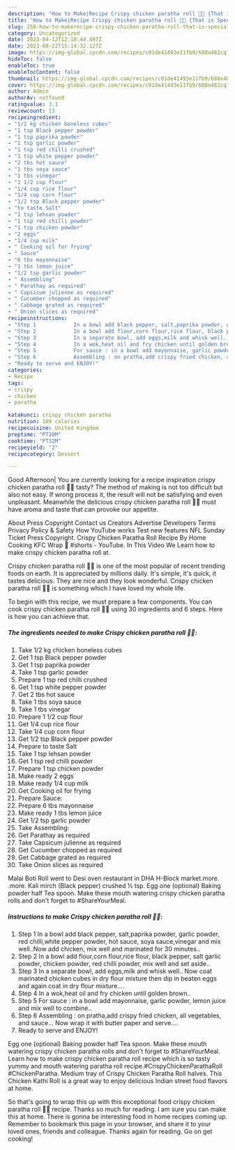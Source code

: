 ```yaml
---
description: "How to Make|Recipe Crispy chicken paratha roll 🌯🌯 {That is Special"
title: "How to Make|Recipe Crispy chicken paratha roll 🌯🌯 {That is Special"
slug: 258-how-to-makerecipe-crispy-chicken-paratha-roll-that-is-special
category: Uncategorized
date: 2023-04-12T12:10:44.497Z
date: 2023-08-22T15:14:32.127Z
image: https://img-global.cpcdn.com/recipes/c01de41493e11fb9/680x482cq70/crispy-chicken-paratha-roll-recipe-main-photo.jpg
hideToc: false
enableToc: true
enableTocContent: false
thumbnail: https://img-global.cpcdn.com/recipes/c01de41493e11fb9/680x482cq70/crispy-chicken-paratha-roll-recipe-main-photo.jpg
cover: https://img-global.cpcdn.com/recipes/c01de41493e11fb9/680x482cq70/crispy-chicken-paratha-roll-recipe-main-photo.jpg
author: Admin
authorAv: notfound
ratingvalue: 3.1
reviewcount: 13
recipeingredient:
- "1/2 kg chicken boneless cubes"
- "1 tsp Black pepper powder"
- "1 tsp paprika powder"
- "1 tsp garlic powder"
- "1 tsp red chilli crushed"
- "1 tsp white pepper powder"
- "2 tbs hot sauce"
- "1 tbs soya sauce"
- "1 tbs vinegar"
- "1 1/2 cup flour"
- "1/4 cup rice flour"
- "1/4 cup corn flour"
- "1/2 tsp Black pepper powder"
- "to taste Salt"
- "1 tsp lehsan powder"
- "1 tsp red chilli powder"
- "1 tsp chicken powder"
- "2 eggs"
- "1/4 cup milk"
- " Cooking oil for frying"
- " Sauce"
- "6 tbs mayonnaise"
- "1 tbs lemon juice"
- "1/2 tsp garlic powder"
- " Assembling"
- " Parathay as required"
- " Capsicum julienne as required"
- " Cucumber chopped as required"
- " Cabbage grated as required"
- " Onion slices as required"
recipeinstructions:
- "Step 1            In a bowl add black pepper, salt,paprika powder, garlic powder, red chilli,white pepper powder, hot sauce, soya sauce,vinegar and mix well..Now add chicken, mix well and marinated for 30 minutes.."
- "Step 2            In a bowl add flour,corn flour,rice flour, black pepper, salt garlic powder, chicken powder, red chilli powder, mix well and set aside.."
- "Step 3            In a separate bowl, add eggs,milk and whisk well.. Now coat marinated chicken cubes in dry flour mixture then dip in beaten eggs and again coat in dry flour mixture...."
- "Step 4            In a wok,heat oil and fry chicken until golden brown.."
- "Step 5            For sauce : in a bowl add mayonnaise, garlic powder, lemon juice and mix well to combine.."
- "Step 6            Assembling : on pratha,add crispy fried chicken, all vegetables, and sauce... Now wrap it with butter paper and serve...."
- "Ready to serve and ENJOY!"
categories:
- Recipe
tags:
- crispy
- chicken
- paratha

katakunci: crispy chicken paratha 
nutrition: 189 calories
recipecuisine: United Kingdom
preptime: "PT20M"
cooktime: "PT32M"
recipeyield: "2"
recipecategory: Dessert

---
```



Good Afternoon| You are currently looking for a recipe inspiration crispy chicken paratha roll 🌯🌯 tasty? The method of making is not too difficult but also not easy. If wrong process it, the result will not be satisfying and even unpleasant. Meanwhile the delicious crispy chicken paratha roll 🌯🌯 must have aroma and taste that can provoke our appetite.





About Press Copyright Contact us Creators Advertise Developers Terms Privacy Policy &amp; Safety How YouTube works Test new features NFL Sunday Ticket Press Copyright. Crispy Chicken Paratha Roll Recipe By Home Cooking KFC Wrap 🌯 #shorts - YouTube. In This Video We Learn how to make crispy chicken paratha roll at.

Crispy chicken paratha roll 🌯🌯 is one of the most popular of recent trending foods on earth. It is appreciated by millions daily. It's simple, it's quick, it tastes delicious. They are nice and they look wonderful. Crispy chicken paratha roll 🌯🌯 is something which I have loved my whole life.


To begin with this recipe, we must prepare a few components. You can cook crispy chicken paratha roll 🌯🌯 using 30 ingredients and 6 steps. Here is how you can achieve that.

<!--inarticleads1-->

##### The ingredients needed to make Crispy chicken paratha roll 🌯🌯:

1. Take 1/2 kg chicken boneless cubes
1. Get 1 tsp Black pepper powder
1. Get 1 tsp paprika powder
1. Take 1 tsp garlic powder
1. Prepare 1 tsp red chilli crushed
1. Get 1 tsp white pepper powder
1. Get 2 tbs hot sauce
1. Take 1 tbs soya sauce
1. Take 1 tbs vinegar
1. Prepare 1 1/2 cup flour
1. Get 1/4 cup rice flour
1. Take 1/4 cup corn flour
1. Get 1/2 tsp Black pepper powder
1. Prepare to taste Salt
1. Take 1 tsp lehsan powder
1. Get 1 tsp red chilli powder
1. Prepare 1 tsp chicken powder
1. Make ready 2 eggs
1. Make ready 1/4 cup milk
1. Get  Cooking oil for frying
1. Prepare  Sauce:
1. Prepare 6 tbs mayonnaise
1. Make ready 1 tbs lemon juice
1. Get 1/2 tsp garlic powder
1. Take  Assembling:
1. Get  Parathay as required
1. Take  Capsicum julienne as required
1. Get  Cucumber chopped as required
1. Get  Cabbage grated as required
1. Take  Onion slices as required


Malai Boti Roll went to Desi oven restaurant in DHA H-Block market.more. .more. Kali mirch (Black pepper) crushed ½ tsp. Egg one (optional) Baking powder half Tea spoon. Make these mouth watering crispy chicken paratha rolls and don&#39;t forget to #ShareYourMeal. 

<!--inarticleads2-->

##### Instructions to make Crispy chicken paratha roll 🌯🌯:

1. Step 1            In a bowl add black pepper, salt,paprika powder, garlic powder, red chilli,white pepper powder, hot sauce, soya sauce,vinegar and mix well..Now add chicken, mix well and marinated for 30 minutes..
1. Step 2            In a bowl add flour,corn flour,rice flour, black pepper, salt garlic powder, chicken powder, red chilli powder, mix well and set aside..
1. Step 3            In a separate bowl, add eggs,milk and whisk well.. Now coat marinated chicken cubes in dry flour mixture then dip in beaten eggs and again coat in dry flour mixture....
1. Step 4            In a wok,heat oil and fry chicken until golden brown..
1. Step 5            For sauce : in a bowl add mayonnaise, garlic powder, lemon juice and mix well to combine..
1. Step 6            Assembling : on pratha,add crispy fried chicken, all vegetables, and sauce... Now wrap it with butter paper and serve....
1. Ready to serve and ENJOY!

Egg one (optional) Baking powder half Tea spoon. Make these mouth watering crispy chicken paratha rolls and don&#39;t forget to #ShareYourMeal. Learn how to make crispy chicken paratha roll recipe which is so tasty yummy and mouth watering paratha roll recipe.#CrispyChickenParathaRoll #ChickenParatha. Medium tray of Crispy Chicken Paratha Roll halves. This Chicken Kathi Roll is a great way to enjoy delicious Indian street food flavors at home. 

So that's going to wrap this up with this exceptional food crispy chicken paratha roll 🌯🌯 recipe. Thanks so much for reading. I am sure you can make this at home. There is gonna be interesting food in home recipes coming up. Remember to bookmark this page in your browser, and share it to your loved ones, friends and colleague. Thanks again for reading. Go on get cooking!
